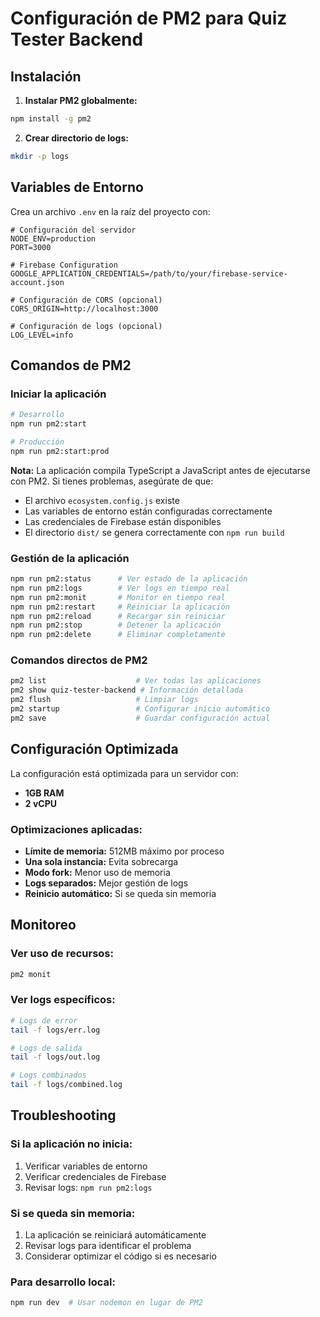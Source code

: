 # Configuración de PM2 para Quiz Tester Backend

## Instalación

1. **Instalar PM2 globalmente:**
```bash
npm install -g pm2
```

2. **Crear directorio de logs:**
```bash
mkdir -p logs
```

## Variables de Entorno

Crea un archivo `.env` en la raíz del proyecto con:

```env
# Configuración del servidor
NODE_ENV=production
PORT=3000

# Firebase Configuration
GOOGLE_APPLICATION_CREDENTIALS=/path/to/your/firebase-service-account.json

# Configuración de CORS (opcional)
CORS_ORIGIN=http://localhost:3000

# Configuración de logs (opcional)
LOG_LEVEL=info
```

## Comandos de PM2

### Iniciar la aplicación
```bash
# Desarrollo
npm run pm2:start

# Producción
npm run pm2:start:prod
```

**Nota:** La aplicación compila TypeScript a JavaScript antes de ejecutarse con PM2. Si tienes problemas, asegúrate de que:
- El archivo `ecosystem.config.js` existe
- Las variables de entorno están configuradas correctamente
- Las credenciales de Firebase están disponibles
- El directorio `dist/` se genera correctamente con `npm run build`

### Gestión de la aplicación
```bash
npm run pm2:status      # Ver estado de la aplicación
npm run pm2:logs        # Ver logs en tiempo real
npm run pm2:monit       # Monitor en tiempo real
npm run pm2:restart     # Reiniciar la aplicación
npm run pm2:reload      # Recargar sin reiniciar
npm run pm2:stop        # Detener la aplicación
npm run pm2:delete      # Eliminar completamente
```

### Comandos directos de PM2
```bash
pm2 list                    # Ver todas las aplicaciones
pm2 show quiz-tester-backend # Información detallada
pm2 flush                   # Limpiar logs
pm2 startup                 # Configurar inicio automático
pm2 save                    # Guardar configuración actual
```

## Configuración Optimizada

La configuración está optimizada para un servidor con:
- **1GB RAM**
- **2 vCPU**

### Optimizaciones aplicadas:
- **Límite de memoria:** 512MB máximo por proceso
- **Una sola instancia:** Evita sobrecarga
- **Modo fork:** Menor uso de memoria
- **Logs separados:** Mejor gestión de logs
- **Reinicio automático:** Si se queda sin memoria

## Monitoreo

### Ver uso de recursos:
```bash
pm2 monit
```

### Ver logs específicos:
```bash
# Logs de error
tail -f logs/err.log

# Logs de salida
tail -f logs/out.log

# Logs combinados
tail -f logs/combined.log
```

## Troubleshooting

### Si la aplicación no inicia:
1. Verificar variables de entorno
2. Verificar credenciales de Firebase
3. Revisar logs: `npm run pm2:logs`

### Si se queda sin memoria:
1. La aplicación se reiniciará automáticamente
2. Revisar logs para identificar el problema
3. Considerar optimizar el código si es necesario

### Para desarrollo local:
```bash
npm run dev  # Usar nodemon en lugar de PM2
``` 